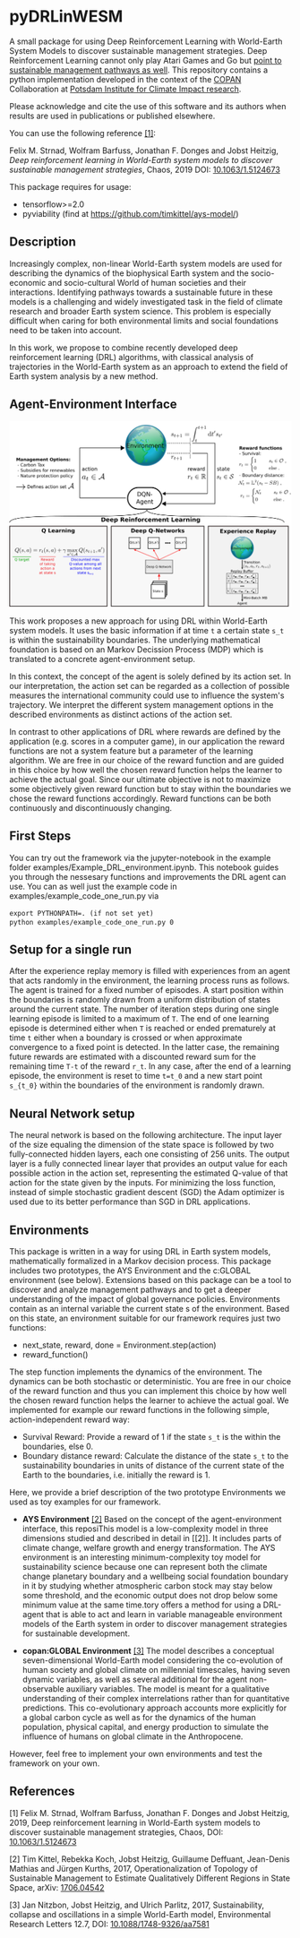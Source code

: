 # pyDRLinWESM
A small package for using Deep Reinforcement Learning with World-Earth System Models to discover sustainable management strategies. Deep Reinforcement Learning cannot only play Atari Games and Go but [point to sustainable management pathways as well](https://www.pik-potsdam.de/news/in-short/articial-intelligence-applying-201adeep-reinforcement-learning2018-for-sustainable-development). This repository contains a python implementation developed in the context of the [COPAN](https://www.pik-potsdam.de/research/projects/activities/copan/copan-introduction)
Collaboration at [Potsdam Institute for Climate Impact research](https://www.pik-potsdam.de/).

Please acknowledge and cite the use of this software and its authors when results are used in publications or published elsewhere.

You can use the following reference [[1]](#1):


Felix M. Strnad, Wolfram Barfuss, Jonathan F. Donges and Jobst Heitzig,
*Deep reinforcement learning in World-Earth system models to discover sustainable management strategies*,
Chaos, 2019
DOI: [10.1063/1.5124673](http://aip.scitation.org/doi/10.1063/1.5124673)

This package requires for usage:
 - tensorflow>=2.0
 - pyviability (find at https://github.com/timkittel/ays-model/)

## Description
Increasingly complex, non-linear World-Earth system models are used for describing the dynamics of the biophysical Earth system and the socio-economic and socio-cultural World of human societies and their interactions. Identifying pathways towards a sustainable future in these models is a challenging and widely investigated task in the field of climate research and broader Earth system science.  This problem is especially difficult when caring for both environmental limits and social foundations need to be taken into account.

In this work, we propose to combine recently developed deep reinforcement learning (DRL) algorithms, with classical analysis of trajectories in the World-Earth system as an approach to extend the field of Earth system analysis by a new method.

## Agent-Environment Interface

 <img src="./figures/Agent_Environment_Interface_DQN_Learner_Interpretation-1.png">

This work proposes a new approach for using DRL within World-Earth system models. It uses the basic information if at time `t`  a certain state `s_t` is within the sustainability boundaries. The underlying mathematical foundation is based on an Markov Decission Process (MDP) which is translated to a concrete agent-environment setup.

In this context, the concept of the agent is solely defined by its action set. In our interpretation, the action set can be regarded as a collection of possible measures the international community could use to influence the system's trajectory. We interpret the different system management options in the described environments as distinct actions of the action set.

In contrast to other applications of DRL where rewards are defined by the application (e.g. scores in a computer game), in our application the reward functions are not a system feature but a parameter of the learning algorithm. We are free in our choice of the reward function and are guided in this choice by how well the chosen reward function helps the learner to achieve the actual goal. Since our ultimate objective is not to maximize some objectively given reward function but to stay within the boundaries we chose the reward functions accordingly. Reward functions can be both continuously and discontinuously changing.


## First Steps
You can try out the framework via the jupyter-notebook in the example folder examples/Example_DRL_environment.ipynb. This notebook guides you through the nessesary functions and improvements the DRL agent can use. 
You can as well just the example code in examples/example_code_one_run.py via

```
export PYTHONPATH=. (if not set yet)
python examples/example_code_one_run.py 0
```

## Setup for a single run
After the experience replay memory is filled with experiences from an agent that acts randomly in the environment, the learning process runs as follows.
The agent is trained for a fixed number of episodes. A start position within the boundaries is randomly drawn from a uniform distribution of states around the current state. The number of iteration steps during one single learning episode is limited to a maximum of `T`. The end of one learning episode is determined either when `T` is reached or ended prematurely at time `t` either when a boundary is crossed or when approximate convergence to a fixed point is detected. In the latter case, the remaining future rewards are estimated with a discounted reward sum for the remaining time `T-t` of the reward `r_t`. In any case, after the end of a learning episode, the environment is reset to time `t=t_0` and a new start point `s_{t_0}` within the boundaries of the environment is randomly drawn. 

## Neural Network setup
The neural network is based on the following architecture. The input layer of the size equaling the dimension of the state space is followed by two fully-connected hidden layers, each one consisting of 256 units. The output layer is a fully connected linear layer that provides an output value for each possible action in the action set, representing the estimated Q-value of that action for the state given by the inputs. For minimizing the loss function, instead of simple stochastic gradient descent (SGD) the Adam optimizer is used due to its better performance than SGD in DRL applications. 


## Environments
This package is written in a way for using DRL in Earth system models, mathematically formalized in a Markov decision process. This package includes two prototypes, the AYS Environment and the c:GLOBAL environment (see below). Extensions based on this package can be a tool to discover and analyze management pathways and to get a deeper understanding of the impact of global governance policies.
Environments contain as an internal variable the current state s of the environment. Based on this state, an environment suitable for our framework requires just two functions:
 - next_state, reward, done = Environment.step(action)
 - reward_function() 
 
 The step function implements the dynamics of the environment. The dynamics can be both stochastic or deterministic. You are free in our choice of the reward function and thus you can implement this choice by how well the chosen reward function helps the learner to achieve the actual goal. We implemented for example our reward functions in the following simple, action-independent reward way: 
 - Survival Reward: Provide a reward of 1 if the state `s_t` is the within the boundaries, else 0.
 - Boundary distance reward: Calculate the distance of the state `s_t` to the sustainability boundaries in units of distance of the current state of the Earth to the boundaries, i.e. initially the reward is 1.
  
Here, we provide a brief description of the two prototype Environments we used as toy examples for our framework. 
 - **AYS Environment** [[2]](#2)
     Based on the concept of the agent-environment interface, this reposiThis model is a low-complexity model in three dimensions studied and described in detail in [[2]]. It includes parts of climate change, welfare growth and energy transformation. The AYS environment is an interesting minimum-complexity toy model for sustainability science because one can represent both the climate change planetary boundary and a wellbeing social foundation boundary in it by studying whether atmospheric carbon stock may stay below some threshold, and the economic output does not drop below some minimum value at the same time.tory offers a method for using a DRL-agent that is able to act and learn in variable manageable environment models of the Earth system in order to discover management strategies for sustainable development. 

 - **copan:GLOBAL Environment** [[3]](#3)
     The model describes a conceptual seven-dimensional World-Earth model considering the co-evolution of human society and global climate on millennial timescales, having seven dynamic variables, as well as several additional for the agent non-observable auxiliary variables. The model is meant for a qualitative understanding of their complex interrelations rather than for quantitative predictions. 
This co-evolutionary approach accounts more explicitly for a global carbon cycle as well as for the dynamics of the human population, physical capital, and energy production to simulate the influence of humans on global climate in the Anthropocene.

However, feel free to implement your own environments and test the framework on your own.


## References
<a id="1">[1]</a> 
Felix M. Strnad, Wolfram Barfuss, Jonathan F. Donges and Jobst Heitzig, 2019,
Deep reinforcement learning in World-Earth system models to discover sustainable management strategies,
Chaos,
DOI: [10.1063/1.5124673](http://aip.scitation.org/doi/10.1063/1.5124673)

<a id="2">[2]</a>
Tim Kittel, Rebekka Koch, Jobst Heitzig, Guillaume Deffuant, Jean-Denis Mathias  and Jürgen Kurths, 2017,
Operationalization of Topology of Sustainable Management to Estimate Qualitatively Different Regions in State Space,
arXiv: [1706.04542](https://arxiv.org/abs/1706.04542)


<a id="3">[3]</a>
Jan Nitzbon, Jobst Heitzig, and Ulrich Parlitz, 2017,
Sustainability, collapse and oscillations in a simple World-Earth model, 
Environmental Research Letters 12.7,
DOI: [10.1088/1748-9326/aa7581](https://iopscience.iop.org/article/10.1088/1748-9326/aa7581)
